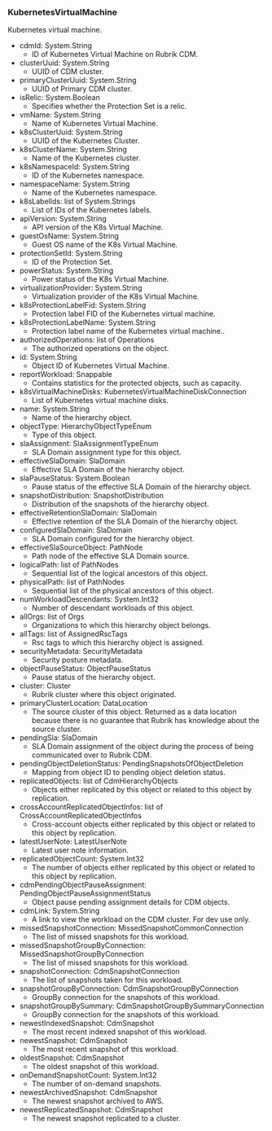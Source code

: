 ### KubernetesVirtualMachine
Kubernetes virtual machine.

- cdmId: System.String
  - ID of Kubernetes Virtual Machine on Rubrik CDM.
- clusterUuid: System.String
  - UUID of CDM cluster.
- primaryClusterUuid: System.String
  - UUID of Primary CDM cluster.
- isRelic: System.Boolean
  - Specifies whether the Protection Set is a relic.
- vmName: System.String
  - Name of Kubernetes Virtual Machine.
- k8sClusterUuid: System.String
  - UUID of the Kubernetes Cluster.
- k8sClusterName: System.String
  - Name of the Kubernetes cluster.
- k8sNamespaceId: System.String
  - ID of the Kubernetes namespace.
- namespaceName: System.String
  - Name of the Kubernetes namespace.
- k8sLabelIds: list of System.Strings
  - List of IDs of the Kubernetes labels.
- apiVersion: System.String
  - API version of the K8s Virtual Machine.
- guestOsName: System.String
  - Guest OS name of the K8s Virtual Machine.
- protectionSetId: System.String
  - ID of the Protection Set.
- powerStatus: System.String
  - Power status of the K8s Virtual Machine.
- virtualizationProvider: System.String
  - Virtualization provider of the K8s Virtual Machine.
- k8sProtectionLabelFid: System.String
  - Protection label FID of the Kubernetes virtual machine.
- k8sProtectionLabelName: System.String
  - Protection label name of the Kubernetes virtual machine..
- authorizedOperations: list of Operations
  - The authorized operations on the object.
- id: System.String
  - Object ID of Kubernetes Virtual Machine.
- reportWorkload: Snappable
  - Contains statistics for the protected objects, such as capacity.
- k8sVirtualMachineDisks: KubernetesVirtualMachineDiskConnection
  - List of Kubernetes virtual machine disks.
- name: System.String
  - Name of the hierarchy object.
- objectType: HierarchyObjectTypeEnum
  - Type of this object.
- slaAssignment: SlaAssignmentTypeEnum
  - SLA Domain assignment type for this object.
- effectiveSlaDomain: SlaDomain
  - Effective SLA Domain of the hierarchy object.
- slaPauseStatus: System.Boolean
  - Pause status of the effective SLA Domain of the hierarchy object.
- snapshotDistribution: SnapshotDistribution
  - Distribution of the snapshots of the hierarchy object.
- effectiveRetentionSlaDomain: SlaDomain
  - Effective retention of the SLA Domain of the hierarchy object.
- configuredSlaDomain: SlaDomain
  - SLA Domain configured for the hierarchy object.
- effectiveSlaSourceObject: PathNode
  - Path node of the effective SLA Domain source.
- logicalPath: list of PathNodes
  - Sequential list of the logical ancestors of this object.
- physicalPath: list of PathNodes
  - Sequential list of the physical ancestors of this object.
- numWorkloadDescendants: System.Int32
  - Number of descendant workloads of this object.
- allOrgs: list of Orgs
  - Organizations to which this hierarchy object belongs.
- allTags: list of AssignedRscTags
  - Rsc tags to which this hierarchy object is assigned.
- securityMetadata: SecurityMetadata
  - Security posture metadata.
- objectPauseStatus: ObjectPauseStatus
  - Pause status of the hierarchy object.
- cluster: Cluster
  - Rubrik cluster where this object originated.
- primaryClusterLocation: DataLocation
  - The source cluster of this object. Returned as a data location because there is no guarantee that Rubrik has knowledge about the source cluster.
- pendingSla: SlaDomain
  - SLA Domain assignment of the object during the process of being communicated over to Rubrik CDM.
- pendingObjectDeletionStatus: PendingSnapshotsOfObjectDeletion
  - Mapping from object ID to pending object deletion status.
- replicatedObjects: list of CdmHierarchyObjects
  - Objects either replicated by this object or related to this object by replication.
- crossAccountReplicatedObjectInfos: list of CrossAccountReplicatedObjectInfos
  - Cross-account objects either replicated by this object or related to this object by replication.
- latestUserNote: LatestUserNote
  - Latest user note information.
- replicatedObjectCount: System.Int32
  - The number of objects either replicated by this object or related to this object by replication.
- cdmPendingObjectPauseAssignment: PendingObjectPauseAssignmentStatus
  - Object pause pending assignment details for CDM objects.
- cdmLink: System.String
  - A link to view the workload on the CDM cluster. For dev use only.
- missedSnapshotConnection: MissedSnapshotCommonConnection
  - The list of missed snapshots for this workload.
- missedSnapshotGroupByConnection: MissedSnapshotGroupByConnection
  - The list of missed snapshots for this workload.
- snapshotConnection: CdmSnapshotConnection
  - The list of snapshots taken for this workload.
- snapshotGroupByConnection: CdmSnapshotGroupByConnection
  - GroupBy connection for the snapshots of this workload.
- snapshotGroupBySummary: CdmSnapshotGroupBySummaryConnection
  - GroupBy connection for the snapshots of this workload.
- newestIndexedSnapshot: CdmSnapshot
  - The most recent indexed snapshot of this workload.
- newestSnapshot: CdmSnapshot
  - The most recent snapshot of this workload.
- oldestSnapshot: CdmSnapshot
  - The oldest snapshot of this workload.
- onDemandSnapshotCount: System.Int32
  - The number of on-demand snapshots.
- newestArchivedSnapshot: CdmSnapshot
  - The newest snapshot archived to AWS.
- newestReplicatedSnapshot: CdmSnapshot
  - The newest snapshot replicated to a cluster.
